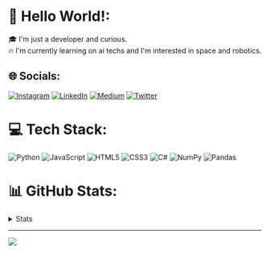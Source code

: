 # 💫 Hello World!:
🎓 I'm just a developer and curious.<br>🔥 I'm currently learning on ai techs and I'm interested in space and robotics.


## 🌐 Socials:
[![Instagram](https://img.shields.io/badge/Instagram-%23E4405F.svg?logo=Instagram&logoColor=white)](https://instagram.com/cemalsezerx) [![LinkedIn](https://img.shields.io/badge/LinkedIn-%230077B5.svg?logo=linkedin&logoColor=white)](https://linkedin.com/in/cemal-sezer) [![Medium](https://img.shields.io/badge/Medium-12100E?logo=medium&logoColor=white)](https://medium.com/@cemalsezer) [![Twitter](https://img.shields.io/badge/Twitter-%231DA1F2.svg?logo=Twitter&logoColor=white)](https://twitter.com/cemalsezerx) 

# 💻 Tech Stack:
![Python](https://img.shields.io/badge/python-3670A0?style=for-the-badge&logo=python&logoColor=ffdd54) ![JavaScript](https://img.shields.io/badge/javascript-%23323330.svg?style=for-the-badge&logo=javascript&logoColor=%23F7DF1E) ![HTML5](https://img.shields.io/badge/html5-%23E34F26.svg?style=for-the-badge&logo=html5&logoColor=white) ![CSS3](https://img.shields.io/badge/css3-%231572B6.svg?style=for-the-badge&logo=css3&logoColor=white) ![C#](https://img.shields.io/badge/c%23-%23239120.svg?style=for-the-badge&logo=c-sharp&logoColor=white) ![NumPy](https://img.shields.io/badge/numpy-%23013243.svg?style=for-the-badge&logo=numpy&logoColor=white) ![Pandas](https://img.shields.io/badge/pandas-%23150458.svg?style=for-the-badge&logo=pandas&logoColor=white)

# 📊 GitHub Stats:
<details>
 <summary>Stats</summary>

![](https://github-readme-stats.vercel.app/api?username=cemalsezer&theme=gotham&hide_border=true&include_all_commits=false&count_private=false)<br/>
![](https://github-readme-streak-stats.herokuapp.com/?user=cemalsezer&theme=gotham&hide_border=true)<br/>
![](https://github-readme-stats.vercel.app/api/top-langs/?username=cemalsezer&theme=gotham&hide_border=true&include_all_commits=false&count_private=false&layout=compact)
</details>

---
[![](https://visitcount.itsvg.in/api?id=cemalsezer&icon=0&color=1)](https://visitcount.itsvg.in)
